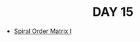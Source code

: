 <h1 align="center"> 
DAY 15
</h1>

- [Spiral Order Matrix I](https://github.com/asthakri50/100_DAYS_OF_CODE/blob/main/Day15/1.java)
